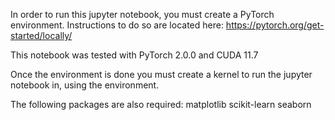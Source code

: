 In order to run this jupyter notebook, you must create a PyTorch environment. Instructions to do so are located here: https://pytorch.org/get-started/locally/

This notebook was tested with PyTorch 2.0.0 and CUDA 11.7

Once the environment is done you must create a kernel to run the jupyter notebook in, using the environment.

The following packages are also required:
matplotlib
scikit-learn
seaborn
